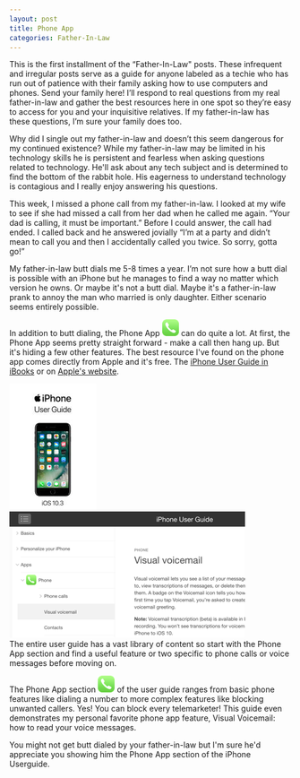 ```yaml
---
layout: post
title: Phone App
categories: Father-In-Law
---
```


This is the first installment of the “Father-In-Law" posts. These infrequent and irregular posts serve as a guide for anyone labeled as a techie who has run out of patience with their family asking how to use computers and phones. Send your family here! I’ll respond to real questions from my real father-in-law and gather the best resources here in one spot so they’re easy to access for you and your inquisitive relatives. If my father-in-law has these questions, I’m sure your family does too.

Why did I single out my father-in-law and doesn’t this seem dangerous for my continued existence? While my father-in-law may be limited in his technology skills he is persistent and fearless when asking questions related to technology. He'll ask about any tech subject and is determined to find the bottom of the rabbit hole. His eagerness to understand technology is contagious and I really enjoy answering his questions.

This week, I missed a phone call from my father-in-law. I looked at my wife to see if she had missed a call from her dad when he called me again. “Your dad is calling, it must be important.” Before I could answer, the call had ended. I called back and he answered jovially “I’m at a party and didn’t mean to call you and then I accidentally called you twice. So sorry, gotta go!”

My father-in-law butt dials me 5-8 times a year. I’m not sure how a butt dial is possible with an iPhone but he manages to find a way no matter which version he owns. Or maybe it's not a butt dial. Maybe it's a father-in-law prank to annoy the man who married is only daughter. Either scenario seems entirely possible.

In addition to butt dialing, the Phone App <img src="/img/posts/phone-icon.png" alt="Phone App icon"> can do quite a lot. At first, the Phone App seems pretty straight forward - make a call then hang up. But it's hiding a few other features. The best resource I've found on the phone app comes directly from Apple and it's free. The <a href="https://itunes.apple.com/us/book/iphone-user-guide-for-ios-10-3/id1134772174?mt=11" target="_blank">iPhone User Guide in iBooks</a> or on <a href="http://help.apple.com/iphone/10/#/iph3c99490e" target="_blank">Apple's website</a>.


<a href="https://itunes.apple.com/us/book/iphone-user-guide-for-ios-10-3/id1134772174?mt=11" target="_blank"><img class="center" src="/img/posts/225x225bb.jpg" alt="iPhone User Guide in iBooks"></a>
<br/>
<a class="center" href="http://help.apple.com/iphone/10/#/iph3c99490e" target="_blank"><img class="center" src="/img/posts/userguide-225.png" alt="iPhone User Guide on web"></a>
<br/>
The entire user guide has a vast library of content so start with the Phone App section and find a useful feature or two specific to phone calls or voice messages before moving on.

The Phone App section <img src="/img/posts/phone-icon.png" alt="Phone App icon"> of the user guide ranges from basic phone features like dialing a number to more complex features like blocking unwanted callers. Yes! You can block every telemarketer! This guide even demonstrates my personal favorite phone app feature, Visual Voicemail: how to read your voice messages.

You might not get butt dialed by your father-in-law but I'm sure he'd appreciate you showing him the Phone App section of the iPhone Userguide.